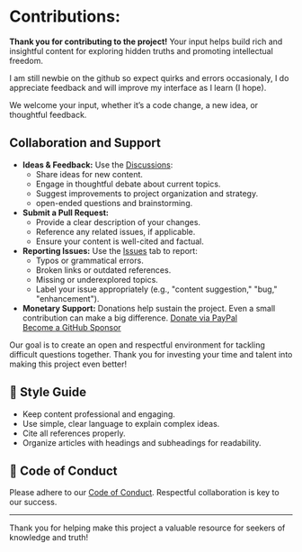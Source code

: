 # Contributions:

**Thank you for contributing to the project!** Your input helps build rich and insightful content for exploring hidden truths and promoting intellectual freedom.

I am still newbie on the github so expect quirks and errors occasionaly, I do appreciate feedback and will improve my interface as I learn (I hope).

We welcome your input, whether it’s a code change, a new idea, or thoughtful feedback. 

## Collaboration and Support
- **Ideas & Feedback:** Use the [Discussions](https://github.com/gameperson/info/discussions):
    - Share ideas for new content.
    - Engage in thoughtful debate about current topics.
    - Suggest improvements to project organization and strategy.
    - open-ended questions and brainstorming.
- **Submit a Pull Request:**
    - Provide a clear description of your changes.
    - Reference any related issues, if applicable.
    - Ensure your content is well-cited and factual.
- **Reporting Issues:** Use the [Issues](https://github.com/gameperson/info/issues) tab to report:
    - Typos or grammatical errors.
    - Broken links or outdated references.
    - Missing or underexplored topics.
    - Label your issue appropriately (e.g., "content suggestion," "bug," "enhancement").
- **Monetary Support:** Donations help sustain the project. Even a small contribution can make a big difference.
  [Donate via PayPal](https://www.paypal.biz/gameperson)  
  [Become a GitHub Sponsor](https://github.com/sponsors/gameperson)

Our goal is to create an open and respectful environment for tackling difficult questions together. Thank you for investing your time and talent into making this project even better!

## 🎨 Style Guide
- Keep content professional and engaging.
- Use simple, clear language to explain complex ideas.
- Cite all references properly.
- Organize articles with headings and subheadings for readability.

## 🤝 Code of Conduct
Please adhere to our [Code of Conduct](./CODE_OF_CONDUCT.md). Respectful collaboration is key to our success.

---

Thank you for helping make this project a valuable resource for seekers of knowledge and truth!
